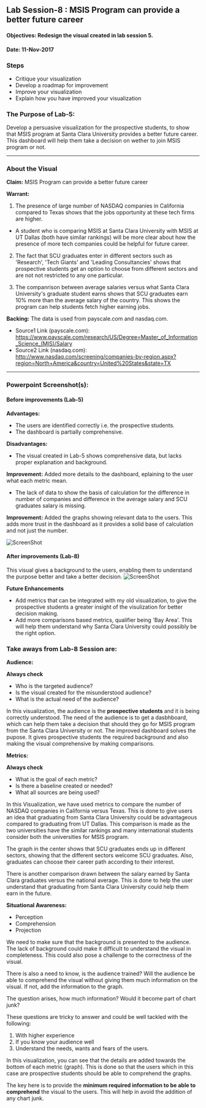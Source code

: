 ## Lab Session-8 : MSIS Program can provide a better future career

#### Objectives: Redesign the visual created in lab session 5.
#### Date: 11-Nov-2017

### Steps
* Critique your visualization
* Develop a roadmap for improvement
* Improve your visualization
* Explain how you have improved your visualization

### The Purpose of Lab-5:
Develop a persuasive visualization for the prospective students, to show that MSIS program at Santa Clara University provides a better future career. This dashboard will help them take a decision on wether to join MSIS program or not. 
***

###  About the Visual

**Claim:** MSIS Program can provide a better future career

**Warrant:** 
1. The presence of large number of NASDAQ companies in California compared to Texas shows that the jobs opportunity at these tech firms are higher. 
* A student who is comparing MSIS at Santa Clara University with MSIS at UT Dallas (both have similar rankings) will be more clear about how the presence of more tech companies could be helpful for future career.

2. The fact that SCU graduates enter in different sectors such as 'Research', 'Tech Giants' and 'Leading Consultancies' shows that prospective students get an option to choose from different sectors and are not not restricted to any one particular.

3. The companrison between average salaries versus what Santa Clara University's graduate student earns shows that SCU graduates earn 10% more than the average salary of the country. This shows the program can help students fetch higher earning jobs.

**Backing:**  The data is used from payscale.com and nasdaq.com.
* Source1 Link (payscale.com): https://www.payscale.com/research/US/Degree=Master_of_Information_Science_(MIS)/Salary
* Source2 Link (nasdaq.com): http://www.nasdaq.com/screening/companies-by-region.aspx?region=North+America&country=United%20States&state=TX

***

### Powerpoint Screenshot(s):

#### Before improvements (Lab-5)
**Advantages:**
* The users are identified correctly i.e. the prospective students.
* The dashboard is partially comprehensive.

**Disadvantages:**
* The visual created in Lab-5 shows comprehensive data, but lacks proper explanation and background.

**Improvement:** Added more details to the dashboard, eplaining to the user what each metric mean.

* The lack of data to show the basis of calculation for the difference in number of companies and difference in the average salary and SCU graduates salary is missing.

**Improvement:** Added the graphs showing relevant data to the users. This adds more trust in the dashboard as it provides a solid base of calculation and not just the number.

![ScreenShot](https://user-images.githubusercontent.com/32223677/32693382-135ce5fc-c6df-11e7-8c9f-62c9534a7f29.png)

#### After improvements (Lab-8)
This visual gives a background to the users, enabling them to understand the purpose better and take a better decision.
![ScreenShot](https://user-images.githubusercontent.com/32223677/32703411-701a57ae-c7aa-11e7-838c-3ed9b02f74f5.png)

**Future Enhancements**
* Add metrics that can be integrated with my old visualization, to give the prospective students a greater insight of the visulization for better decision making.
* Add more comparisons based metrics, qualifier being 'Bay Area'. This will help them understand why Santa Clara University could possibly be the right option.

### Take aways from Lab-8 Session are:

**Audience:**

**Always check**
* Who is the targeted audience? 
* Is the visual created for the misunderstood audience?
* What is the actual need of the audience?

In this visualization, the audience is the **prospective students** and it is being correctly understood. The need of the audience is to get a dasbhboard, which can help them take a decision that should they go for MSIS program from the Santa Clara University or not. The improved dashboard solves the pupose. It gives prospective students the required background and also making the visual comprehensive by making comparisons.

**Metrics:**

**Always check**
* What is the goal of each metric?
* Is there a baseline created or needed?
* What all sources are being used?

In this Visualization, we have used metrics to compare the number of NASDAQ companies in California versus Texas. This is done to give users an idea that graduating from Santa Clara University could be advantageous compared to graduating from UT Dallas. This comparison is made as the two universities have the similar rankings and many international students consider both the universities for MSIS program.

The graph in the center shows that SCU graduates ends up in different sectors, showing that the different sectors welcome SCU graduates. Also, graduates can choose their career path according to their interest.

There is another comparison drawn between the salary earned by Santa Clara graduates versus the national average. This is done to help the user understand that graduating from Santa Clara University could help them earn in the future.

**Situational Awareness:**

* Perception
* Comprehension
* Projection

We need to make sure that the background is presented to the audience. The lack of background could make it difficult to understand the visual in completeness. This could also pose a challenge to the correctness of the visual.

There is also a need to know, is the audience trained? Will the audience be able to comprehend the visual without giving them much information on the visual. If not, add the information to the graph. 

The question arises, how much information? Would it become part of chart junk?

These questions are tricky to answer and could be well tackled with the following:
1. With higher experience
2. If you know your audience well
3. Understand the needs, wants and fears of the users.

In this visualization, you can see that the details are added towards the bottom of each metric (graph). This is done so that the users which in this case are prospective students should be able to comprehend the graphs.

The key here is to provide the **minimum required information to be able to comprehend** the visual to the users. This will help in avoid the addition of any chart junk.
